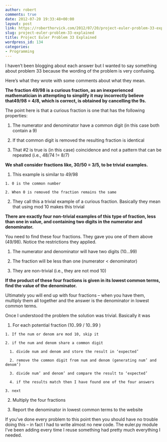 ```yaml
---
author: robert
comments: true
date: 2012-07-20 19:33:48+00:00
layout: post
link: https://roberthorvick.com/2012/07/20/project-euler-problem-33-explained/
slug: project-euler-problem-33-explained
title: Project Euler Problem 33 Explained
wordpress_id: 134
categories:
- Programming
---
```


I haven’t been blogging about each answer but I wanted to say something about problem 33 because the wording of the problem is very confusing.

 

Here’s what they wrote with some comments about what they mean.

 

**The fraction 49/98 is a curious fraction, as an inexperienced mathematician in attempting to simplify it may incorrectly believe that49/98 = 4/8, which is correct, is obtained by cancelling the 9s.**

 

The point here is that a curious fraction is one that has the following properties:

 

  
  1. The numerator and denominator have a common digit (in this case both contain a 9)
   
  2. If that common digit is removed the resulting fraction is identical
   
  3. That #2 is true is (in this case) coincidence and not a pattern that can be repeated (i.e., 48/74 != 8/7)
 

**We shall consider fractions like, 30/50 = 3/5, to be trivial examples.**

 

  
  1. This example is similar to 49/98
        
    1. 0 is the common number
     
    2. When 0 is removed the fraction remains the same
      
  2. They call this a trivial example of a curious fraction.  Basically they mean that using mod 10 makes this trivial
 

**There are exactly four non-trivial examples of this type of fraction, less than one in value, and containing two digits in the numerator and denominator.**

 

You need to find these four fractions.  They gave you one of them above (49/98).  Notice the restrictions they applied.

 

  
  1. The numerator and denominator will have two digits (10...99)
   
  2. The fraction will be less than one (numerator < denominator)
   
  3. They are non-trivial (i.e., they are not mod 10)
 

**If the product of these four fractions is given in its lowest common terms, find the value of the denominator.**

 

Ultimately you will end up with four fractions – when you have them, multiply them all together and the answer is the denominator in lowest common terms.  

 

Once I understood the problem the solution was trivial.  Basically it was

 

  
  1. For each potential fraction (10..99 / 10..99 )
        
    1. If the num or denom are mod 10, skip it
     
    2. if the num and denom share a common digit
            
      1. divide num and denom and store the result in ‘expected’
       
      2. remove the common digit from num and denom (generating num’ and denom’)
       
      3. divide num’ and denom’ and compare the result to ‘expected’
       
      4. if the results match then I have found one of the four answers
          
    3. next
      
  2. Multiply the four fractions
   
  3. Report the denominator in lowest common terms to the website
 

If you’ve done every problem to this point then you should have no trouble doing this – in fact I had to write almost no new code.  The euler.py module I’ve been adding every time I reuse something had pretty much everything I needed.
